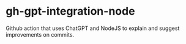 # gh-gpt-integration-node
Github action that uses ChatGPT and NodeJS to explain and suggest improvements on commits.
